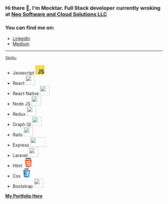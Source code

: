 ### Hi there 👋, I'm Mocktar. Full Stack developer currently wroking at [Neo Software and Cloud Solutions LLC](https://www.neosoftwarellc.com)
### You can find me on:
 - [LinkedIn](https://www.linkedin.com/in/mocktarissa/)
 - [Medium](https://medium.com/@mocktarissa)
 ****
 Skills:
 <!--

 | Skill | Image |
| ----------- | ----------- |
| React Native | <img src="https://img.icons8.com/material-outlined/24/000000/react-native.png" width="30px" height="30px" /> |
| Paragraph | <img src="https://img.icons8.com/material-outlined/24/000000/react-native.png" width="30px" height="30px" /> |
| Laravel |<img src="https://img.icons8.com/ios/50/000000/laravel.png" width="30px" height="30px" /> |
Lorem ipsum dolor sit amet
-->
- Javascript <img src="https://raw.githubusercontent.com/github/explore/80688e429a7d4ef2fca1e82350fe8e3517d3494d/topics/javascript/javascript.png" width="30px" height="30px" />
- React <img src="https://img.icons8.com/officexs/30/000000/react.png" width="30px" height="30px"/>
- React Native <img src="https://img.icons8.com/material-outlined/24/000000/react-native.png" width="30px" height="30px" />
- Node JS <img src="https://img.icons8.com/windows/32/000000/node-js.png" width="30px" height="30px"/>
- Redux <img src="https://img.icons8.com/material-sharp/24/000000/redux.png" width="30px" height="30px"/>
- Graph Ql <img src="https://img.icons8.com/color/48/000000/graphql.png" width="30px" height="30px"/>
- Rails <img src="https://img.icons8.com/windows/32/000000/ruby-on-rails.png" width="30px" height="30px"/>
- Express <img src="https://upload.wikimedia.org/wikipedia/commons/thumb/6/64/Expressjs.png/220px-Expressjs.png" width="50px" height="30px"/>
- Laravel <img src="https://cdn3.iconfinder.com/data/icons/popular-services-brands/512/laravel-128.png" width="30px" height="30px" />
- Html <img src="https://raw.githubusercontent.com/github/explore/80688e429a7d4ef2fca1e82350fe8e3517d3494d/topics/html/html.png" width="30px" height="30px" />
- Css <img src="https://raw.githubusercontent.com/github/explore/80688e429a7d4ef2fca1e82350fe8e3517d3494d/topics/css/css.png" width="30px" height="30px"/>
- Bootstrap <img src="https://cdn4.iconfinder.com/data/icons/vector-brand-logos/40/Bootstrap-128.png" width="30px" height="30px"/>


[**My Portfolio Here**](https://www.mocktarissa.com)
